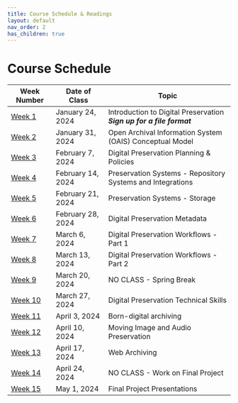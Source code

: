 ```yaml
---
title: Course Schedule & Readings
layout: default
nav_order: 2
has_children: true
---
```


# Course Schedule

| Week Number | Date of Class  | Topic                                     |
|-------------|----------------|-------------------------------------------|
| [Week 1](https://digital-archives.github.io/HISTGA1011/syllabus/schedule/week_01.html)  | January 24, 2024 | Introduction to Digital Preservation<br>**_Sign up for a file format_**         |
| [Week 2](https://digital-archives.github.io/HISTGA1011/syllabus/schedule/week_02.html)  | January 31, 2024 | Open Archival Information System (OAIS) Conceptual Model       |
| [Week 3](https://digital-archives.github.io/HISTGA1011/syllabus/schedule/week_03.html)  | February 7, 2024  | Digital Preservation Planning & Policies                |
| [Week 4](https://digital-archives.github.io/HISTGA1011/syllabus/schedule/week_04.html)  | February 14, 2024 | Preservation Systems - Repository Systems and Integrations                 |
| [Week 5](https://digital-archives.github.io/HISTGA1011/syllabus/schedule/week_05.html)  | February 21, 2024 | Preservation Systems - Storage        |
| [Week 6](https://digital-archives.github.io/HISTGA1011/syllabus/schedule/week_06.html)  | February 28, 2024 | Digital Preservation Metadata           |
| [Week 7](https://digital-archives.github.io/HISTGA1011/syllabus/schedule/week_07.html)  | March 6, 2024     | Digital Preservation Workflows - Part 1       |
| [Week 8](https://digital-archives.github.io/HISTGA1011/syllabus/schedule/week_08.html)  | March 13, 2024    | Digital Preservation Workflows - Part 2          |
| [Week 9](https://digital-archives.github.io/HISTGA1011/syllabus/schedule/week_09.html)  | March 20, 2024    | NO CLASS - Spring Break              |
| [Week 10](https://digital-archives.github.io/HISTGA1011/syllabus/schedule/week_10.html) | March 27, 2024    | Digital Preservation Technical Skills |
| [Week 11](https://digital-archives.github.io/HISTGA1011/syllabus/schedule/week_11.html) | April 3, 2024     | Born-digital archiving         |
| [Week 12](https://digital-archives.github.io/HISTGA1011/syllabus/schedule/week_12.html) | April 10, 2024    | Moving Image and Audio Preservation |
| [Week 13](https://digital-archives.github.io/HISTGA1011/syllabus/schedule/week_13.html) | April 17, 2024    | Web Archiving    |
| [Week 14](https://digital-archives.github.io/HISTGA1011/syllabus/schedule/week_14.html) | April 24, 2024    | NO CLASS - Work on Final Project |
| [Week 15](https://digital-archives.github.io/HISTGA1011/syllabus/schedule/week_15.html) | May 1, 2024       | Final Project Presentations              |
